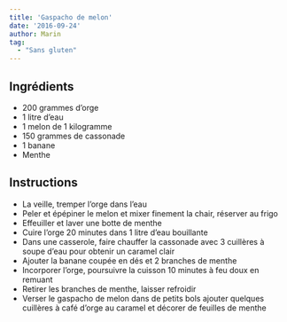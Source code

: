 ```yaml
---
title: 'Gaspacho de melon'
date: '2016-09-24'
author: Marin
tag: 
  - "Sans gluten"
---
```

## Ingrédients
- 200 grammes d’orge
- 1 litre d’eau
- 1 melon de 1 kilogramme
- 150 grammes de cassonade
- 1 banane
- Menthe

## Instructions
- La veille, tremper l’orge dans l’eau
- Peler et épépiner le melon et mixer finement la chair, réserver au frigo
- Effeuiller et laver une botte de menthe
- Cuire l’orge 20 minutes dans 1 litre d’eau bouillante
- Dans une casserole, faire chauffer la cassonade avec 3 cuillères à soupe d’eau pour obtenir un caramel clair
- Ajouter la banane coupée en dés et 2 branches de menthe
- Incorporer l’orge, poursuivre la cuisson 10 minutes à feu doux en remuant
- Retirer les branches de menthe, laisser refroidir
- Verser le gaspacho de melon dans de petits bols ajouter quelques cuillères à café d’orge au caramel et décorer de feuilles de menthe

